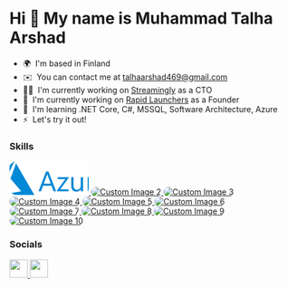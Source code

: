 Hi 🚴 My name is Muhammad Talha Arshad
======================================

* 🌍  I'm based in Finland
* ✉️  You can contact me at [talhaarshad469@gmail.com](mailto:talhaarshad469@gmail.com)
* 👨‍💻  I'm currently working on [Streamingly](http://streamingly.net/) as a CTO
* 🚀  I'm currently working on [Rapid Launchers](http://rapidlaunchers.com/) as a Founder
* 🧠  I'm learning .NET Core, C#, MSSQL, Software Architecture, Azure
* ⚡  Let's try it out!

### Skills
<p align="left">
<a href="https://github.com/your-repository" target="_blank" rel="noreferrer">
  <img src="https://github.com/talha469/talha469/blob/main/images.png?raw=true" alt="Custom Image 1" style="width: 140px; height: 60px; border-radius: 12px; object-fit: cover;" />
</a>
<a href="https://github.com/your-repository" target="_blank" rel="noreferrer">
  <img src="custom_image_url2" alt="Custom Image 2" style="width: 72px; height: 72px; border-radius: 12px; object-fit: cover;" />
</a>
<a href="https://github.com/your-repository" target="_blank" rel="noreferrer">
  <img src="custom_image_url3" alt="Custom Image 3" style="width: 72px; height: 72px; border-radius: 12px; object-fit: cover;" />
</a>
<a href="https://github.com/your-repository" target="_blank" rel="noreferrer">
  <img src="custom_image_url4" alt="Custom Image 4" style="width: 72px; height: 72px; border-radius: 12px; object-fit: cover;" />
</a>
<a href="https://github.com/your-repository" target="_blank" rel="noreferrer">
  <img src="custom_image_url5" alt="Custom Image 5" style="width: 72px; height: 72px; border-radius: 12px; object-fit: cover;" />
</a>
<a href="https://github.com/your-repository" target="_blank" rel="noreferrer">
  <img src="custom_image_url6" alt="Custom Image 6" style="width: 72px; height: 72px; border-radius: 12px; object-fit: cover;" />
</a>
<a href="https://github.com/your-repository" target="_blank" rel="noreferrer">
  <img src="custom_image_url7" alt="Custom Image 7" style="width: 72px; height: 72px; border-radius: 12px; object-fit: cover;" />
</a>
<a href="https://github.com/your-repository" target="_blank" rel="noreferrer">
  <img src="custom_image_url8" alt="Custom Image 8" style="width: 72px; height: 72px; border-radius: 12px; object-fit: cover;" />
</a>
<a href="https://github.com/your-repository" target="_blank" rel="noreferrer">
  <img src="custom_image_url9" alt="Custom Image 9" style="width: 72px; height: 72px; border-radius: 12px; object-fit: cover;" />
</a>
<a href="https://github.com/your-repository" target="_blank" rel="noreferrer">
  <img src="custom_image_url10" alt="Custom Image 10" style="width: 72px; height: 72px; border-radius: 12px; object-fit: cover;" />
</a>
</p>



### Socials

<p align="left"> <a href="https://www.linkedin.com/in/muhammad-talha-arshad-973b7a165/" target="_blank" rel="noreferrer"> <picture> <source media="(prefers-color-scheme: dark)" srcset="https://raw.githubusercontent.com/danielcranney/readme-generator/main/public/icons/socials/linkedin-dark.svg" /> <source media="(prefers-color-scheme: light)" srcset="https://raw.githubusercontent.com/danielcranney/readme-generator/main/public/icons/socials/linkedin.svg" /> <img src="https://raw.githubusercontent.com/danielcranney/readme-generator/main/public/icons/socials/linkedin.svg" width="32" height="32" /> </picture> </a> <a href="http://www.medium.com/@talhaarshad469" target="_blank" rel="noreferrer"> <picture> <source media="(prefers-color-scheme: dark)" srcset="https://raw.githubusercontent.com/danielcranney/readme-generator/main/public/icons/socials/medium-dark.svg" /> <source media="(prefers-color-scheme: light)" srcset="https://raw.githubusercontent.com/danielcranney/readme-generator/main/public/icons/socials/medium.svg" /> <img src="https://raw.githubusercontent.com/danielcranney/readme-generator/main/public/icons/socials/medium.svg" width="32" height="32" /> </picture> </a></p>
